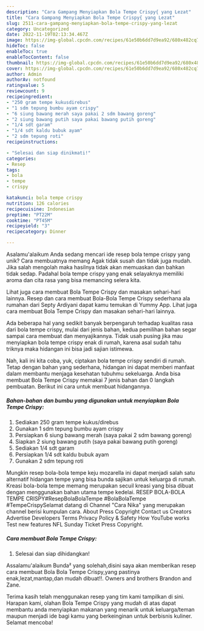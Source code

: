 ```yaml
---
description: "Cara Gampang Menyiapkan Bola Tempe Crispy{ yang Lezat"
title: "Cara Gampang Menyiapkan Bola Tempe Crispy{ yang Lezat"
slug: 2511-cara-gampang-menyiapkan-bola-tempe-crispy-yang-lezat
category: Uncategorized
date: 2022-11-19T02:13:34.467Z
image: https://img-global.cpcdn.com/recipes/61e50b6dd7d9ea92/680x482cq70/bola-tempe-crispy-foto-resep-utama.jpg
hideToc: false
enableToc: true
enableTocContent: false
thumbnail: https://img-global.cpcdn.com/recipes/61e50b6dd7d9ea92/680x482cq70/bola-tempe-crispy-foto-resep-utama.jpg
cover: https://img-global.cpcdn.com/recipes/61e50b6dd7d9ea92/680x482cq70/bola-tempe-crispy-foto-resep-utama.jpg
author: Admin
authorAv: notfound
ratingvalue: 5
reviewcount: 9
recipeingredient:
- "250 gram tempe kukusdirebus"
- "1 sdm tepung bumbu ayam crispy"
- "6 siung bawang merah saya pakai 2 sdm bawang goreng"
- "2 siung bawang putih saya pakai bawang putih goreng"
- "1/4 sdt garam"
- "1/4 sdt kaldu bubuk ayam"
- "2 sdm tepung roti"
recipeinstructions:

- "Selesai dan siap dinikmati!"
categories:
- Resep
tags:
- bola
- tempe
- crispy

katakunci: bola tempe crispy 
nutrition: 126 calories
recipecuisine: Indonesian
preptime: "PT22M"
cooktime: "PT45M"
recipeyield: "3"
recipecategory: Dinner

---
```



Asalamu'alaikum Anda sedang mencari ide resep bola tempe crispy yang unik? Cara membuatnya memang Agak tidak susah dan tidak juga mudah. Jika salah mengolah maka hasilnya tidak akan memuaskan dan bahkan tidak sedap. Padahal bola tempe crispy yang enak selayaknya memiliki aroma dan cita rasa yang bisa memancing selera kita.


Lihat juga cara membuat Bola Tempe Crispy dan masakan sehari-hari lainnya. Resep dan cara membuat Bola-Bola Tempe Crispy sederhana ala rumahan dari Septy Ardiyani dapat kamu temukan di Yummy App. Lihat juga cara membuat Bola Tempe Crispy dan masakan sehari-hari lainnya.

Ada beberapa hal yang sedikit banyak berpengaruh terhadap kualitas rasa dari bola tempe crispy, mulai dari jenis bahan, kedua pemilihan bahan segar sampai cara membuat dan menyajikannya. Tidak usah pusing jika mau menyiapkan bola tempe crispy enak di rumah, karena asal sudah tahu triknya maka hidangan ini bisa jadi sajian istimewa.


Nah, kali ini kita coba, yuk, ciptakan bola tempe crispy sendiri di rumah. Tetap dengan bahan yang sederhana, hidangan ini dapat memberi manfaat dalam membantu menjaga kesehatan tubuhmu sekeluarga. Anda bisa membuat Bola Tempe Crispy memakai 7 jenis bahan dan 0 langkah pembuatan. Berikut ini cara untuk membuat hidangannya.

<!--inarticleads1-->

##### Bahan-bahan dan bumbu yang digunakan untuk menyiapkan Bola Tempe Crispy:

1. Sediakan 250 gram tempe kukus/direbus
1. Gunakan 1 sdm tepung bumbu ayam crispy
1. Persiapkan 6 siung bawang merah (saya pakai 2 sdm bawang goreng)
1. Siapkan 2 siung bawang putih (saya pakai bawang putih goreng)
1. Sediakan 1/4 sdt garam
1. Persiapkan 1/4 sdt kaldu bubuk ayam
1. Gunakan 2 sdm tepung roti


Mungkin resep bola-bola tempe keju mozarella ini dapat menjadi salah satu alternatif hidangan tempe yang bisa bunda sajikan untuk keluarga di rumah. Kreasi bola-bola tempe memang merupakan secuil kreasi yang bisa dibuat dengan menggunakan bahan utama tempe kedelai. RESEP BOLA-BOLA TEMPE CRISPY#ResepBolaBolaTempe #BolaBolaTempe #TempeCrispySelamat datang di Channel &#34;Cara Nika&#34; yang merupakan channel berisi kumpulan cara. About Press Copyright Contact us Creators Advertise Developers Terms Privacy Policy &amp; Safety How YouTube works Test new features NFL Sunday Ticket Press Copyright. 

<!--inarticleads2-->

##### Cara membuat Bola Tempe Crispy:


1. Selesai dan siap dihidangkan!

Assalamu&#39;alaikum Bunda² yang solehah,disini saya akan memberikan resep cara membuat Bola Bola Tempe Crispy,yang pastinya enak,lezat,mantap,dan mudah dibuat!!. Owners and brothers Brandon and Zane. 

Terima kasih telah menggunakan resep yang tim kami tampilkan di sini. Harapan kami, olahan Bola Tempe Crispy yang mudah di atas dapat membantu anda menyiapkan makanan yang menarik untuk keluarga/teman maupun menjadi ide bagi kamu yang berkeinginan untuk berbisnis kuliner. Selamat mencoba!
